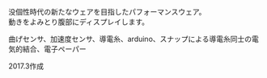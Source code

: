 没個性時代の新たなウェアを目指したパフォーマンスウェア。  
動きをよみとり腹部にディスプレイします。  

曲げセンサ、加速度センサ、導電糸、arduino、スナップによる導電糸同士の電気的結合、電子ペーパー  

2017.3作成
